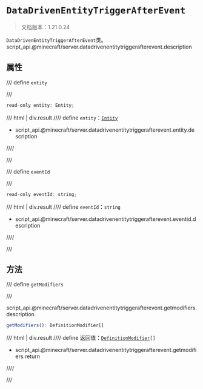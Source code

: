 # `DataDrivenEntityTriggerAfterEvent`

> 文档版本：1.21.0.24

`DataDrivenEntityTriggerAfterEvent`类。script_api.@minecraft/server.datadrivenentitytriggerafterevent.description

## 属性

/// define
`entity`


///

```js
read-only entity: Entity;
```

/// html | div.result
//// define
`entity`：[`Entity`](./entity.md)

- script_api.@minecraft/server.datadrivenentitytriggerafterevent.entity.description


////

///


/// define
`eventId`


///

```js
read-only eventId: string;
```

/// html | div.result
//// define
`eventId`：`string`

- script_api.@minecraft/server.datadrivenentitytriggerafterevent.eventid.description


////

///


## 方法

/// define
`getModifiers`


///

script_api.@minecraft/server.datadrivenentitytriggerafterevent.getmodifiers.description

```js
getModifiers(): DefinitionModifier[]
```

/// html | div.result
//// define
返回值：<code><a href="../definitionmodifier/">DefinitionModifier</a>[]</code>

- script_api.@minecraft/server.datadrivenentitytriggerafterevent.getmodifiers.return


////

///

